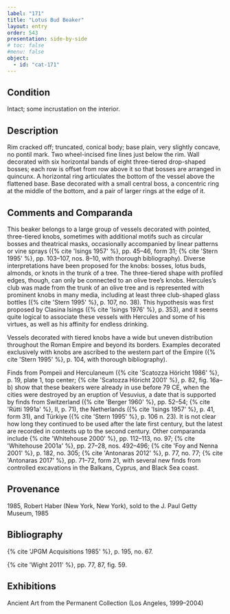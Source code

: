 ```yaml
---
label: "171"
title: "Lotus Bud Beaker"
layout: entry
order: 543
presentation: side-by-side
# toc: false
#menu: false 
object:
  - id: "cat-171"
---
```


## Condition

Intact; some incrustation on the interior.

## Description

Rim cracked off; truncated, conical body; base plain, very slightly concave, no pontil mark. Two wheel-incised fine lines just below the rim. Wall decorated with six horizontal bands of eight three-tiered drop-shaped bosses; each row is offset from row above it so that bosses are arranged in quincunx. A horizontal ring articulates the bottom of the vessel above the flattened base. Base decorated with a small central boss, a concentric ring at the middle of the bottom, and a pair of larger rings at the edge of it.

## Comments and Comparanda

This beaker belongs to a large group of vessels decorated with pointed, three-tiered knobs, sometimes with additional motifs such as circular bosses and theatrical masks, occasionally accompanied by linear patterns or vine sprays ({% cite 'Isings 1957' %}, pp. 45–46, form 31; {% cite 'Stern 1995' %}, pp. 103–107, nos. 8–10, with thorough bibliography). Diverse interpretations have been proposed for the knobs: bosses, lotus buds, almonds, or knots in the trunk of a tree. The three-tiered shape with profiled edges, though, can only be connected to an olive tree’s knobs. Hercules’s club was made from the trunk of an olive tree and is represented with prominent knobs in many media, including at least three club-shaped glass bottles ({% cite 'Stern 1995' %}, p. 107, no. 38). This hypothesis was first proposed by Clasina Isings ({% cite 'Isings 1976' %}, p. 353), and it seems quite logical to associate these vessels with Hercules and some of his virtues, as well as his affinity for endless drinking.

Vessels decorated with tiered knobs have a wide but uneven distribution throughout the Roman Empire and beyond its borders. Examples decorated exclusively with knobs are ascribed to the western part of the Empire ({% cite 'Stern 1995' %}, p. 104, with thorough bibliography).

Finds from Pompeii and Herculaneum ({% cite 'Scatozza Höricht 1986' %}, p. 19, plate 1, top center; {% cite 'Scatozza Höricht 2001' %}, p. 82, fig. 16a–b) show that these beakers were already in use before 79 CE, when the cities were destroyed by an eruption of Vesuvius, a date that is supported by finds from Switzerland ({% cite 'Berger 1960' %}, pp. 52–54; {% cite 'Rütti 1991a' %}, II, p. 71), the Netherlands ({% cite 'Isings 1957' %}, p. 41, form 31), and Türkiye ({% cite 'Stern 1995' %}, p. 106 n. 23). It is not clear how long they continued to be used after the late first century, but the latest are recorded in contexts up to the second century. Other comparanda include {% cite 'Whitehouse 2000' %}, pp. 112–113, no. 97; {% cite 'Whitehouse 2001a' %}, pp. 27–28, nos. 492–496; {% cite 'Foy and Nenna 2001' %}, p. 182, no. 305; {% cite 'Antonaras 2012' %}, p. 77, no. 77; {% cite 'Antonaras 2017' %}, pp. 71–72, form 21, with several new finds from controlled excavations in the Balkans, Cyprus, and Black Sea coast.

## Provenance

1985, Robert Haber (New York, New York), sold to the J. Paul Getty Museum, 1985

## Bibliography

{% cite 'JPGM Acquisitions 1985' %}, p. 195, no. 67.

{% cite 'Wight 2011' %}, pp. 77, 87, fig. 59.

## Exhibitions

Ancient Art from the Permanent Collection (Los Angeles, 1999–2004)